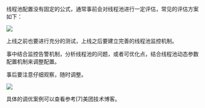 线程池配置没有固定的公式，通常事前会对线程池进行一定评估，常见的评估方案如下：

![](https://cdn.jsdelivr.net/gh/itwanger/toBeBetterJavaer/images/thread/sanfene/thread-pool-tiaoyou-1.png)



上线之前也要进行充分的测试，上线之后要建立完善的线程池监控机制。

事中结合监控告警机制，分析线程池的问题，或者可优化点，结合线程池动态参数配置机制来调整配置。

事后要注意仔细观察，随时调整。

![](https://cdn.jsdelivr.net/gh/itwanger/toBeBetterJavaer/images/thread/sanfene/thread-pool-tiaoyou-2.png)



具体的调优案例可以查看参考[7]美团技术博客。
